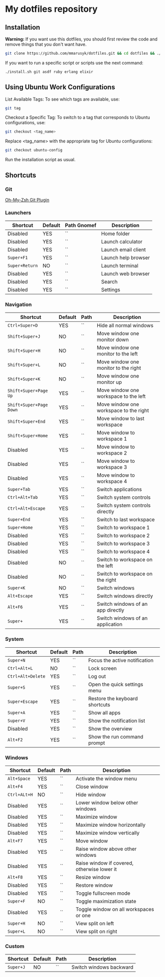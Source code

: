 # My dotfiles repository

## Installation

**Warning:** If you want use this dotfiles, you should first review the code and remove things that you don't want have.

```bash
git clone https://github.com/mmarusyk/dotfiles.git && cd dotfiles && ./install.sh
```

If you want to run a specific script or scripts use the next command:

```bash
./install.sh git asdf ruby erlang elixir
```

## Using Ubuntu Work Configurations
List Available Tags: To see which tags are available, use:

```bash
git tag
```

Checkout a Specific Tag: To switch to a tag that corresponds to Ubuntu configurations, use:

```bash
git checkout <tag_name>
```

Replace <tag_name> with the appropriate tag for Ubuntu configurations:

```bash
git checkout ubuntu-config
```

Run the installation script as usual.

## Shortcuts

### Git
[Oh-My-Zsh Git Plugin](https://github.com/ohmyzsh/ohmyzsh/blob/master/plugins/git/git.plugin.zsh)

### Launchers
| Shortcut                     | Default | Path Gnomef     | Description                                        |
|------------------------------|---------|----------------|----------------------------------------------------|
| Disabled                     | YES     |``              | Home folder                                        |
| Disabled                     | YES     |``              | Launch calculator                                  |
| Disabled                     | YES     |``              | Launch email client                                |
| `Super+F1`                   | YES     |``              | Launch help browser                                |
| `Super+Return`               | NO      |``              | Launch terminal                                    |
| Disabled                     | YES     |``              | Launch web browser                                 |
| Disabled                     | YES     |``              | Search                                             |
| Disabled                     | YES     |``              | Settings                                           |

### Navigation
| Shortcut                     | Default | Path           | Description                                        |
|------------------------------|---------|----------------|----------------------------------------------------|
| `Ctrl+Super+D`               | YES     |``              | Hide all normal windows                            |
| `Shift+Super+J`              | NO      |``              | Move window one monitor down                       |
| `Shift+Super+H`              | NO      |``              | Move window one monitor to the left                |
| `Shift+Super+L`              | NO      |``              | Move window one monitor to the right               |
| `Shift+Super+K`              | NO      |``              | Move window one monitor up                         |
| `Shift+Super+Page Up`        | YES     |``              | Move window one workspace to the left              |
| `Shift+Super+Page Down`      | YES     |``              | Move window one workspace to the right             |
| `Shift+Super+End`            | YES     |``              | Move window to last workspace                      |
| `Shift+Super+Home`           | YES     |``              | Move window to workspace 1                         |
| Disabled                     | YES     |``              | Move window to workspace 2                         |
| Disabled                     | YES     |``              | Move window to workspace 3                         |
| Disabled                     | YES     |``              | Move window to workspace 4                         |
| `Super+Tab`                  | YES     |``              | Switch applications                                |
| `Ctrl+Alt+Tab`               | YES     |``              | Switch system controls                             |
| `Ctrl+Alt+Escape`            | YES     |``              | Switch system controls directly                    |
| `Super+End`                  | YES     |``              | Switch to last workspace                           |
| `Super+Home`                 | YES     |``              | Switch to workspace 1                              |
| Disabled                     | YES     |``              | Switch to workspace 2                              |
| Disabled                     | YES     |``              | Switch to workspace 3                              |
| Disabled                     | YES     |``              | Switch to workspace 4                              |
| Disabled                     | NO      |``              | Switch to workspace on the left                    |
| Disabled                     | NO      |``              | Switch to workspace on the right                   |
| `Super+K`                    | NO      |``              | Switch windows                                     |
| `Alt+Escape`                 | YES     |``              | Switch windows directly                            |
| `Alt+F6`                     | YES     |``              | Switch windows of an app directly                  |
| `Super+`                     | YES     |``              | Switch windows of an application                   |

### System
| Shortcut                     | Default | Path           | Description                                        |
|------------------------------|---------|----------------|----------------------------------------------------|
| `Super+N`                    | YES     |``              | Focus the active notification                      |
| `Ctrl+Alt+L`                 | NO      |``              | Lock screen                                        |
| `Ctrl+Alt+Delete`            | YES     |``              | Log out                                            |
| `Super+S`                    | YES     |``              | Open the quick settings menu                       |
| `Super+Escape`               | YES     |``              | Restore the keyboard shortcuts                     |
| `Super+A`                    | YES     |``              | Show all apps                                      |
| `Super+V`                    | YES     |``              | Show the notification list                         |
| Disabled                     | YES     |``              | Show the overview                                  |
| `Alt+F2`                     | YES     |``              | Show the run command prompt                        |

### Windows
| Shortcut                     | Default | Path           | Description                                        |
|------------------------------|---------|----------------|----------------------------------------------------|
| `Alt+Space`                  | YES     |``              | Activate the window menu                           |
| `Alt+F4`                     | YES     |``              | Close window                                       |
| `Ctrl+ALt+H`                 | NO      |``              | Hide window                                        |
| Disabled                     | YES     |``              | Lower window below other windows                   |
| Disabled                     | YES     |``              | Maximize window                                    |
| Disabled                     | YES     |``              | Maximize window horizontally                       |
| Disabled                     | YES     |``              | Maximize window vertically                         |
| `Alt+F7`                     | YES     |``              | Move window                                        |
| Disabled                     | YES     |``              | Raise window above other windows                   |
| Disabled                     | YES     |``              | Raise window if covered, otherwise lower it        |
| `Alt+F8`                     | YES     |``              | Resize window                                      |
| Disabled                     | YES     |``              | Restore window                                     |
| Disabled                     | YES     |``              | Toggle fullscreen mode                             |
| `Super+F`                    | NO      |``              | Toggle maximization state                          |
| Disabled                     | YES     |``              | Toggle window on all workspaces or one             |
| `Super+H`                    | NO      |``              | View split on left                                 |
| `Super+L`                    | NO      |``              | View split on right                                |

### Custom
| Shortcut                     | Default | Path           | Description                                        |
|------------------------------|---------|----------------|----------------------------------------------------|
| `Super+J`                    | NO      |``              | Switch windows backward                            |
